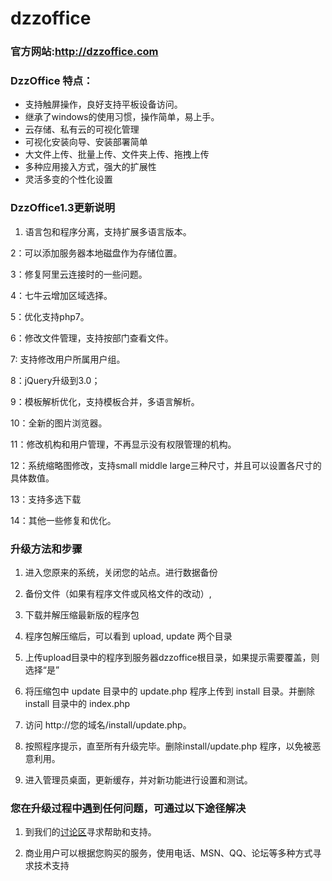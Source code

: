# dzzoffice

### 官方网站:http://dzzoffice.com

### DzzOffice 特点：
* 支持触屏操作，良好支持平板设备访问。
* 继承了windows的使用习惯，操作简单，易上手。
* 云存储、私有云的可视化管理
* 可视化安装向导、安装部署简单
* 大文件上传、批量上传、文件夹上传、拖拽上传
* 多种应用接入方式，强大的扩展性
* 灵活多变的个性化设置


### DzzOffice1.3更新说明

1. 语言包和程序分离，支持扩展多语言版本。

2：可以添加服务器本地磁盘作为存储位置。

3：修复阿里云连接时的一些问题。

4：七牛云增加区域选择。

5：优化支持php7。

6：修改文件管理，支持按部门查看文件。

7: 支持修改用户所属用户组。

8：jQuery升级到3.0；

9：模板解析优化，支持模板合并，多语言解析。

10：全新的图片浏览器。

11：修改机构和用户管理，不再显示没有权限管理的机构。

12：系统缩略图修改，支持small middle large三种尺寸，并且可以设置各尺寸的具体数值。

13：支持多选下载

14：其他一些修复和优化。 


### 升级方法和步骤

1.  进入您原来的系统，关闭您的站点。进行数据备份

2. 备份文件（如果有程序文件或风格文件的改动）,

3. 下载并解压缩最新版的程序包

4. 程序包解压缩后，可以看到 upload, update 两个目录

5. 上传upload目录中的程序到服务器dzzoffice根目录，如果提示需要覆盖，则选择“是”

6. 将压缩包中 update 目录中的 update.php  程序上传到 install 目录。并删除 install 目录中的 index.php

6. 访问 http://您的域名/install/update.php。

7. 按照程序提示，直至所有升级完毕。删除install/update.php 程序，以免被恶意利用。

8. 进入管理员桌面，更新缓存，并对新功能进行设置和测试。



### 您在升级过程中遇到任何问题，可通过以下途径解决

1. 到我们的[讨论区](http://dev.dzzoffice.com)寻求帮助和支持。

2. 商业用户可以根据您购买的服务，使用电话、MSN、QQ、论坛等多种方式寻求技术支持

